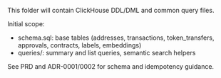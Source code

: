 This folder will contain ClickHouse DDL/DML and common query files.

Initial scope:
- schema.sql: base tables (addresses, transactions, token_transfers, approvals, contracts, labels, embeddings)
- queries/: summary and list queries, semantic search helpers

See PRD and ADR-0001/0002 for schema and idempotency guidance.

